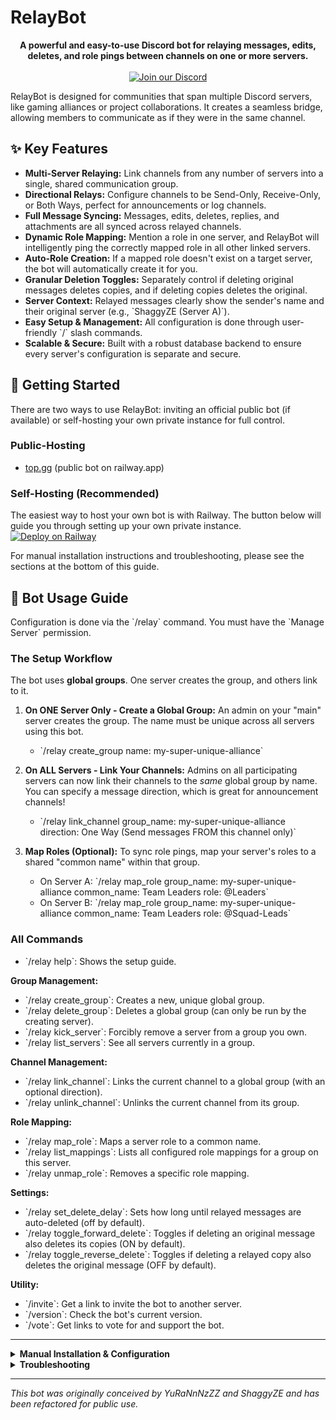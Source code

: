 # RelayBot

<p align="center">
  <strong>A powerful and easy-to-use Discord bot for relaying messages, edits, deletes, and role pings between channels on one or more servers.</strong>
  <br />
  <br />
  <span>
  <a href="https://discord.gg/tbDeymDm2B"><img src="https://img.shields.io/badge/Discord-7289DA?style=for-the-badge&logo=discord&logoColor=white" alt="Join our Discord"/></a>
  </span>
</p>

RelayBot is designed for communities that span multiple Discord servers, like gaming alliances or project collaborations. It creates a seamless bridge, allowing members to communicate as if they were in the same channel.

## ✨ Key Features

- **Multi-Server Relaying:** Link channels from any number of servers into a single, shared communication group.
- **Directional Relays:** Configure channels to be Send-Only, Receive-Only, or Both Ways, perfect for announcements or log channels.
- **Full Message Syncing:** Messages, edits, deletes, replies, and attachments are all synced across relayed channels.
- **Dynamic Role Mapping:** Mention a role in one server, and RelayBot will intelligently ping the correctly mapped role in all other linked servers.
- **Auto-Role Creation:** If a mapped role doesn't exist on a target server, the bot will automatically create it for you.
- **Granular Deletion Toggles:** Separately control if deleting original messages deletes copies, and if deleting copies deletes the original.
- **Server Context:** Relayed messages clearly show the sender's name and their original server (e.g., \`ShaggyZE (Server A)\`).
- **Easy Setup & Management:** All configuration is done through user-friendly \`/\` slash commands.
- **Scalable & Secure:** Built with a robust database backend to ensure every server's configuration is separate and secure.

## 🚀 Getting Started

There are two ways to use RelayBot: inviting an official public bot (if available) or self-hosting your own private instance for full control.

### Public-Hosting

- [top.gg](https://top.gg/bot/1397069734469435446) (public bot on railway.app)

### Self-Hosting (Recommended)

The easiest way to host your own bot is with Railway. The button below will guide you through setting up your own private instance.
[![Deploy on Railway](https://railway.app/button.svg)](https://railway.app/new/template?template=https%3A%2F%2Fgithub.com%2Fshaggyze%2FRelayBot&envs=DISCORD_TOKEN,CLIENT_ID&DISCORD_TOKENDesc=Your+Discord+bot+token.&CLIENT_IDDesc=Your+bot's+application+ID.)

For manual installation instructions and troubleshooting, please see the sections at the bottom of this guide.

## 🤖 Bot Usage Guide

Configuration is done via the \`/relay\` command. You must have the \`Manage Server\` permission.

### The Setup Workflow

The bot uses **global groups**. One server creates the group, and others link to it.

1.  **On ONE Server Only - Create a Global Group:**
    An admin on your "main" server creates the group. The name must be unique across all servers using this bot.
    - \`/relay create_group name: my-super-unique-alliance\`

2.  **On ALL Servers - Link Your Channels:**
    Admins on all participating servers can now link their channels to the *same* global group by name. You can specify a message direction, which is great for announcement channels!
    - \`/relay link_channel group_name: my-super-unique-alliance direction: One Way (Send messages FROM this channel only)\`

3.  **Map Roles (Optional):**
    To sync role pings, map your server's roles to a shared "common name" within that group.
    - On Server A: \`/relay map_role group_name: my-super-unique-alliance common_name: Team Leaders role: @Leaders\`
    - On Server B: \`/relay map_role group_name: my-super-unique-alliance common_name: Team Leaders role: @Squad-Leads\`

### All Commands

- \`/relay help\`: Shows the setup guide.

**Group Management:**
- \`/relay create_group\`: Creates a new, unique global group.
- \`/relay delete_group\`: Deletes a global group (can only be run by the creating server).
- \`/relay kick_server\`: Forcibly remove a server from a group you own.
- \`/relay list_servers\`: See all servers currently in a group.

**Channel Management:**
- \`/relay link_channel\`: Links the current channel to a global group (with an optional direction).
- \`/relay unlink_channel\`: Unlinks the current channel from its group.

**Role Mapping:**
- \`/relay map_role\`: Maps a server role to a common name.
- \`/relay list_mappings\`: Lists all configured role mappings for a group on this server.
- \`/relay unmap_role\`: Removes a specific role mapping.

**Settings:**
- \`/relay set_delete_delay\`: Sets how long until relayed messages are auto-deleted (off by default).
- \`/relay toggle_forward_delete\`: Toggles if deleting an original message also deletes its copies (ON by default).
- \`/relay toggle_reverse_delete\`: Toggles if deleting a relayed copy also deletes the original message (OFF by default).

**Utility:**
- \`/invite\`: Get a link to invite the bot to another server.
- \`/version\`: Check the bot's current version.
- \`/vote\`: Get links to vote for and support the bot.

---

<details>
<summary><strong>Manual Installation & Configuration</strong></summary>

If you prefer to host the bot yourself on a VPS or other service, follow these steps.

**Prerequisites:**
- A code editor like [VS Code](https://code.visualstudio.com/)
Before you begin, ensure you have the following software installed on your system.

1.  **Node.js:** This is the runtime environment for the bot.
    -   **Recommended Version:** v20.x (LTS) or higher.
    -   **We strongly recommend using a version manager** to avoid permission issues and easily switch versions:
        -   For Windows, use [nvm-windows](https://github.com/coreybutler/nvm-windows).
        -   For Mac/Linux, use [nvm](https://github.com/nvm-sh/nvm).

2.  **Build Tools for Native Modules:** The \`better-sqlite3\` database package requires C++ code to be compiled during installation.
    -   **On Windows:** The easiest way to get the necessary build tools is to install **Visual Studio 2022 Community**. During installation, make sure to select the **"Desktop development with C++"** workload.
    -   **On macOS:** Install the Xcode Command Line Tools by running \`xcode-select --install\` in your terminal.
    -   **On Debian/Ubuntu:** Install the necessary packages by running \`sudo apt-get install -y build-essential python3\`.

3.  **Git:** Required for cloning the repository. You can get it from [git-scm.com](https://git-scm.com/).

**1. Clone the Repository:**
\`\`\`bash
git clone https://github.com/shaggyze/RelayBot.git
cd RelayBot
\`\`\`

**2. Install Dependencies:**
This single command will download all the necessary Node.js packages like \`discord.js\`, \`dotenv\`, and \`better-sqlite3\`.
\`\`\`bash
npm install
\`\`\`

**3. Create a Discord Bot Application:**
- Go to the [Discord Developer Portal](https://discord.com/developers/applications).
- Click "New Application" and give it a name.
- Go to the "Bot" tab and click "Add Bot".
- **Crucially**, under the bot's username, enable all three **Privileged Gateway Intents** (Presence, Server Members, and Message Content).
- Click "Reset Token" to reveal your bot's token. **Keep this secret!**
- On the "General Information" page, copy the **Application ID**.

**4. Configure Environment Variables:**
- Create a new file named \`.env\` in the project root.
- Open the \`.env\` file and fill in the required values:
  \`\`\`
  # Your Discord Bot Token from the Developer Portal
  DISCORD_TOKEN=YourBotTokenGoesHere

  # Your Bot's Application/Client ID from the "General Information" page
  CLIENT_ID=YourBotClientIDGoesHere
  \`\`\`

**5. Deploy Slash Commands:**
Run this command once to register the bot's slash commands with Discord.
\`\`\`bash
npm run deploy
\`\`\`

**6. Start the Bot:**
\`\`\`bash
npm start
\`\`\`

For 24/7 hosting on a VPS, it is highly recommended to use a process manager like \`pm2\`.

**7. Inviting Your Bot to a Server:**
After deploying your bot, it is running but hasn't joined any servers yet. Use the manual link generation method to get it into your first server.

1.  Go to the **Discord Developer Portal -> [Your App] -> OAuth2 -> URL Generator**.
2.  In "Scopes", check **\`bot\`** and **\`applications.commands\`**.
3.  In "Bot Permissions", check: \`Manage Roles\`, \`Manage Webhooks\`, \`Manage Messages\`, \`Read Message History\`, \`Send Messages\`, and \`View Channel\`.
4.  Copy the generated URL and use it to invite the bot.

Once the bot is in one server, you can simply use the \`/invite\` command to get a clean invite link for other servers.
</details>

<details>
<summary><strong>Troubleshooting</strong></summary>

**_I get a big red error during \`npm install\` on Windows (better-sqlite3 / node-gyp)_**

If you see a long error log during \`npm install\` that mentions \`better-sqlite3\`, \`node-gyp rebuild\`, and C++ errors, it is almost certainly a Node.js version incompatibility.

**Cause:** This happens when you are using a brand-new or unstable version of Node.js. Many packages that rely on native C++ code, like our database driver, are only compatible with stable, Long-Term Support (LTS) versions.

**Solution:** The fix is to use a Node Version Manager to install and switch to the recommended LTS version.

1.  **Install a Node Version Manager:**
    -   Download and run the installer for **[nvm-windows](https://github.com/coreybutler/nvm-windows/releases)**.

2.  **Switch to the Stable LTS Version:**
    -   Open a **new terminal as an Administrator**.
    -   Install the latest Long-Term Support (LTS) version: \`nvm install lts\`
    -   Tell nvm to use it: \`nvm use lts\`
    -   Verify the change with \`node -v\`. It should now show a stable version (e.g., \`v20.x.x\`).

3.  **Perform a Clean Installation:**
    -   It's crucial to delete the old, broken files. In your project directory, run:
        \`\`\`bash
        rmdir /s /q node_modules
        del package-lock.json
        \`\`\`
    -   Now, run the installation again: \`npm install\`

---

**_I get a "TypeError: PermissionFlagsBits is not a constructor" error when running a command._**

**Cause:** This was a bug present in older versions of the bot's code (prior to version 1.3.0). The code was incorrectly trying to create a new instance of \`PermissionFlagsBits\`, which is an object, not a class.

**Solution:** The best solution is to ensure your code is up to date with the latest version from the official repository, as this bug has been fixed.

-   In your project directory, run this command to pull the latest changes:
    \`\`\`bash
    git pull origin main
    \`\`\`
-   After pulling the changes, you may need to install any new dependencies (though this specific fix doesn't require it):
    \`\`\`bash
    npm install
    \`\`\`

For developers, the fix was to replace the incorrect \`new PermissionFlagsBits()\` with the correct \`new PermissionsBitField()\` and import \`PermissionsBitField\` from \`discord.js\`.
</details>

---
*This bot was originally conceived by YuRaNnNzZZ and ShaggyZE and has been refactored for public use.*